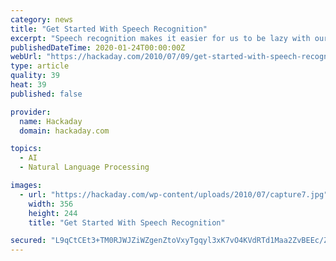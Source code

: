 ```yaml
---
category: news
title: "Get Started With Speech Recognition"
excerpt: "Speech recognition makes it easier for us to be lazy with our devices – or perhaps set up the coolest voice-controlled project around. After the voice controlled home automation post ..."
publishedDateTime: 2020-01-24T00:00:00Z
webUrl: "https://hackaday.com/2010/07/09/get-started-with-speech-recognition/"
type: article
quality: 39
heat: 39
published: false

provider:
  name: Hackaday
  domain: hackaday.com

topics:
  - AI
  - Natural Language Processing

images:
  - url: "https://hackaday.com/wp-content/uploads/2010/07/capture7.jpg"
    width: 356
    height: 244
    title: "Get Started With Speech Recognition"

secured: "L9qCtCEt3+TM0RJWJZiWZgenZtoVxyTgqyl3xK7vO4KVdRTd1Maa2ZvBEEc/ZxODsw3lW1J0ZzBM6leZIe8h3pppqDSBsIibUM5gS4/DKDBFeOQ3gcqlnZkeAIZEB93m4/Xtu3+dmrlogsgRnZLPXaweGiBGdnCJOID0Btp8dD62BDIzLVmlMGt81Yp3/tak19M6Rxm6XXRTkvM1D/5LbedqlQcAxSEo9uGd/t+2j0RVj6Ycz0x0rvHDT4XuSSdEaqc2Yjqu+zDpDNnLDyt3xo2Jq2mDAaY7ka2saYBGUIEQuAfctonLlmKu9dT2//9O;sHkCsXPYkU6Ti7df6KElog=="
---
```


